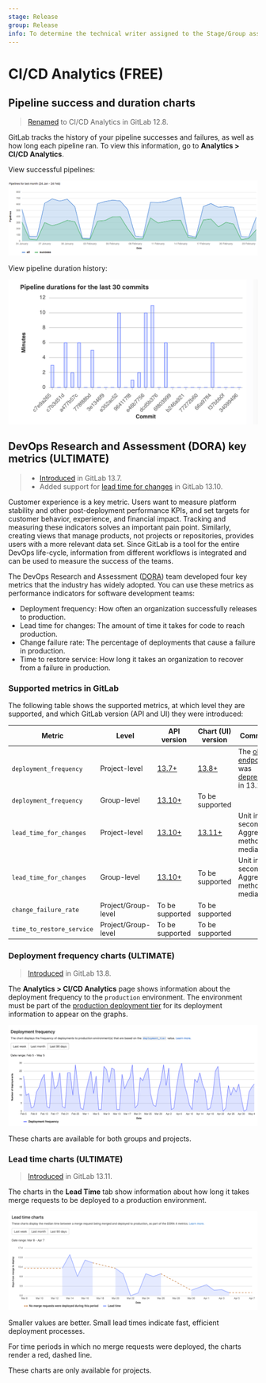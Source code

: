 ```yaml
---
stage: Release
group: Release
info: To determine the technical writer assigned to the Stage/Group associated with this page, see https://about.gitlab.com/handbook/engineering/ux/technical-writing/#assignments
---
```


# CI/CD Analytics **(FREE)**

## Pipeline success and duration charts

> [Renamed](https://gitlab.com/gitlab-org/gitlab/-/issues/38318) to CI/CD Analytics in GitLab 12.8.

GitLab tracks the history of your pipeline successes and failures, as well as how long each pipeline
ran. To view this information, go to **Analytics > CI/CD Analytics**.

View successful pipelines:

![Successful pipelines](img/pipelines_success_chart.png)

View pipeline duration history:

![Pipeline duration](img/pipelines_duration_chart.png)

## DevOps Research and Assessment (DORA) key metrics **(ULTIMATE)**

> - [Introduced](https://gitlab.com/gitlab-org/gitlab/-/issues/275991) in GitLab 13.7.
> - Added support for [lead time for changes](https://gitlab.com/gitlab-org/gitlab/-/issues/291746) in GitLab 13.10.

Customer experience is a key metric. Users want to measure platform stability and other
post-deployment performance KPIs, and set targets for customer behavior, experience, and financial
impact. Tracking and measuring these indicators solves an important pain point. Similarly, creating
views that manage products, not projects or repositories, provides users with a more relevant data set.
Since GitLab is a tool for the entire DevOps life-cycle, information from different workflows is
integrated and can be used to measure the success of the teams.

The DevOps Research and Assessment ([DORA](https://cloud.google.com/blog/products/devops-sre/the-2019-accelerate-state-of-devops-elite-performance-productivity-and-scaling))
team developed four key metrics that the industry has widely adopted. You can use these metrics as
performance indicators for software development teams:

- Deployment frequency: How often an organization successfully releases to production.
- Lead time for changes: The amount of time it takes for code to reach production.
- Change failure rate: The percentage of deployments that cause a failure in production.
- Time to restore service: How long it takes an organization to recover from a failure in
  production.

### Supported metrics in GitLab

The following table shows the supported metrics, at which level they are supported, and which GitLab version (API and UI) they were introduced:

| Metric                    | Level               | API version                          | Chart (UI) version                    | Comments  |
|---------------------------|---------------------|--------------------------------------|---------------------------------------|-----------|
| `deployment_frequency`    | Project-level       | [13.7+](../../api/dora/metrics.md)   | [13.8+](#deployment-frequency-charts) | The [old API endpoint](../../api/dora4_project_analytics.md) was [deprecated](https://gitlab.com/gitlab-org/gitlab/-/issues/323713) in 13.10. |
| `deployment_frequency`    | Group-level         | [13.10+](../../api/dora/metrics.md)  | To be supported                       | |
| `lead_time_for_changes`   | Project-level       | [13.10+](../../api/dora/metrics.md)  | [13.11+](#lead-time-charts)           | Unit in seconds. Aggregation method is median. |
| `lead_time_for_changes`   | Group-level         |  [13.10+](../../api/dora/metrics.md) | To be supported                       | Unit in seconds. Aggregation method is median. |
| `change_failure_rate`     | Project/Group-level |  To be supported                     | To be supported                       | |
| `time_to_restore_service` | Project/Group-level |  To be supported                     | To be supported                       | |

### Deployment frequency charts **(ULTIMATE)**

> [Introduced](https://gitlab.com/gitlab-org/gitlab/-/issues/275991) in GitLab 13.8.

The **Analytics > CI/CD Analytics** page shows information about the deployment
frequency to the `production` environment. The environment must be part of the
[production deployment tier](../../ci/environments/index.md#deployment-tier-of-environments)
for its deployment information to appear on the graphs.

![Deployment frequency](img/deployment_frequency_charts_v13_12.png)

These charts are available for both groups and projects.

### Lead time charts **(ULTIMATE)**

> [Introduced](https://gitlab.com/gitlab-org/gitlab/-/issues/250329) in GitLab 13.11.

The charts in the **Lead Time** tab show information about how long it takes
merge requests to be deployed to a production environment.

![Lead time](img/lead_time_chart_v13_11.png)

Smaller values are better. Small lead times indicate fast, efficient deployment
processes.

For time periods in which no merge requests were deployed, the charts render a
red, dashed line.

These charts are only available for projects.
